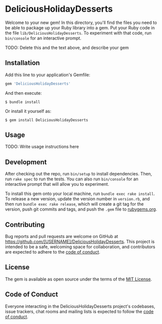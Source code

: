 # DeliciousHolidayDesserts

Welcome to your new gem! In this directory, you'll find the files you need to be able to package up your Ruby library into a gem. Put your Ruby code in the file `lib/DeliciousHolidayDesserts`. To experiment with that code, run `bin/console` for an interactive prompt.

TODO: Delete this and the text above, and describe your gem

## Installation

Add this line to your application's Gemfile:

```ruby
gem 'DeliciousHolidayDesserts'
```

And then execute:

    $ bundle install

Or install it yourself as:

    $ gem install DeliciousHolidayDesserts

## Usage

TODO: Write usage instructions here

## Development

After checking out the repo, run `bin/setup` to install dependencies. Then, run `rake spec` to run the tests. You can also run `bin/console` for an interactive prompt that will allow you to experiment.

To install this gem onto your local machine, run `bundle exec rake install`. To release a new version, update the version number in `version.rb`, and then run `bundle exec rake release`, which will create a git tag for the version, push git commits and tags, and push the `.gem` file to [rubygems.org](https://rubygems.org).

## Contributing

Bug reports and pull requests are welcome on GitHub at https://github.com/[USERNAME]/DeliciousHolidayDesserts. This project is intended to be a safe, welcoming space for collaboration, and contributors are expected to adhere to the [code of conduct](https://github.com/[USERNAME]/DeliciousHolidayDesserts/blob/master/CODE_OF_CONDUCT.md).


## License

The gem is available as open source under the terms of the [MIT License](https://opensource.org/licenses/MIT).

## Code of Conduct

Everyone interacting in the DeliciousHolidayDesserts project's codebases, issue trackers, chat rooms and mailing lists is expected to follow the [code of conduct](https://github.com/[USERNAME]/DeliciousHolidayDesserts/blob/master/CODE_OF_CONDUCT.md).
